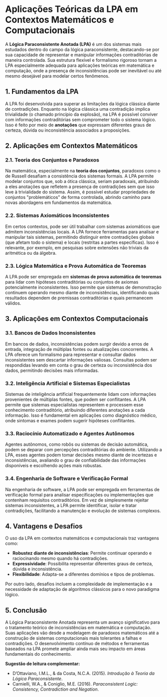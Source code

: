 # Aplicações Teóricas da LPA em Contextos Matemáticos e Computacionais

A **Lógica Paraconsistente Anotada (LPA)** é um dos sistemas mais estudados dentro do campo da lógica paraconsistente, destacando-se por sua capacidade de representar e manipular informações contraditórias de maneira controlada. Sua estrutura flexível e formalismo rigoroso tornam a LPA especialmente adequada para aplicações teóricas em matemática e computação, onde a presença de inconsistências pode ser inevitável ou até mesmo desejável para modelar certos fenômenos.

## 1. Fundamentos da LPA

A LPA foi desenvolvida para superar as limitações da lógica clássica diante de contradições. Enquanto na lógica clássica uma contradição implica trivialidade (o chamado princípio da explosão), na LPA é possível conviver com informações contraditórias sem comprometer todo o sistema lógico. Isso é feito por meio de **anotações** que expressam diferentes graus de certeza, dúvida ou inconsistência associados a proposições.

## 2. Aplicações em Contextos Matemáticos

### 2.1. Teoria dos Conjuntos e Paradoxos

Na matemática, especialmente na **teoria dos conjuntos**, paradoxos como o de Russell desafiam a consistência dos sistemas formais. A LPA permite modelar conjuntos que, sob a ótica clássica, seriam paradoxais, atribuindo a eles anotações que refletem a presença de contradições sem que isso leve à trivialidade do sistema. Assim, é possível estudar propriedades de conjuntos "problemáticos" de forma controlada, abrindo caminho para novas abordagens em fundamentos da matemática.

### 2.2. Sistemas Axiomáticos Inconsistentes

Em certos contextos, pode ser útil trabalhar com sistemas axiomáticos que admitem inconsistências locais. A LPA fornece ferramentas para analisar e manipular tais sistemas, permitindo distinguir entre contradições globais (que afetam todo o sistema) e locais (restritas a partes específicas). Isso é relevante, por exemplo, em pesquisas sobre extensões não triviais da aritmética ou da álgebra.

### 2.3. Lógica Matemática e Prova Automática de Teoremas

A LPA pode ser empregada em **sistemas de prova automática de teoremas** para lidar com hipóteses contraditórias ou conjuntos de axiomas potencialmente inconsistentes. Isso permite que sistemas de demonstração continuem operando mesmo diante de inconsistências, identificando quais resultados dependem de premissas contraditórias e quais permanecem válidos.

## 3. Aplicações em Contextos Computacionais

### 3.1. Bancos de Dados Inconsistentes

Em bancos de dados, inconsistências podem surgir devido a erros de entrada, integração de múltiplas fontes ou atualizações concorrentes. A LPA oferece um formalismo para representar e consultar dados inconsistentes sem descartar informações valiosas. Consultas podem ser respondidas levando em conta o grau de certeza ou inconsistência dos dados, permitindo decisões mais informadas.

### 3.2. Inteligência Artificial e Sistemas Especialistas

Sistemas de inteligência artificial frequentemente lidam com informações provenientes de múltiplas fontes, que podem ser conflitantes. A LPA permite que sistemas especialistas representem e processem esse conhecimento contraditório, atribuindo diferentes anotações a cada informação. Isso é fundamental em aplicações como diagnóstico médico, onde sintomas e exames podem sugerir hipóteses conflitantes.

### 3.3. Raciocínio Automatizado e Agentes Autônomos

Agentes autônomos, como robôs ou sistemas de decisão automática, podem se deparar com percepções contraditórias do ambiente. Utilizando a LPA, esses agentes podem tomar decisões mesmo diante de incertezas e inconsistências, avaliando o grau de confiabilidade das informações disponíveis e escolhendo ações mais robustas.

### 3.4. Engenharia de Software e Verificação Formal

Na engenharia de software, a LPA pode ser empregada em ferramentas de verificação formal para analisar especificações ou implementações que contenham requisitos contraditórios. Em vez de simplesmente rejeitar sistemas inconsistentes, a LPA permite identificar, isolar e tratar contradições, facilitando a manutenção e evolução de sistemas complexos.

## 4. Vantagens e Desafios

O uso da LPA em contextos matemáticos e computacionais traz vantagens como:

- **Robustez diante de inconsistências**: Permite continuar operando e raciocinando mesmo quando há contradições.
- **Expressividade**: Possibilita representar diferentes graus de certeza, dúvida e inconsistência.
- **Flexibilidade**: Adapta-se a diferentes domínios e tipos de problemas.

Por outro lado, desafios incluem a complexidade de implementação e a necessidade de adaptação de algoritmos clássicos para o novo paradigma lógico.

## 5. Conclusão

A Lógica Paraconsistente Anotada representa um avanço significativo para o tratamento teórico de inconsistências em matemática e computação. Suas aplicações vão desde a modelagem de paradoxos matemáticos até a construção de sistemas computacionais mais tolerantes a falhas e contradições. O desenvolvimento contínuo de métodos e ferramentas baseados na LPA promete ampliar ainda mais seu impacto em áreas fundamentais do conhecimento.



**Sugestão de leitura complementar:**  
- D’Ottaviano, I.M.L., & da Costa, N.C.A. (2015). *Introdução à Teoria da Lógica Paraconsistente*.  
- Carnielli, W.A., & Coniglio, M.E. (2016). *Paraconsistent Logic: Consistency, Contradiction and Negation*.